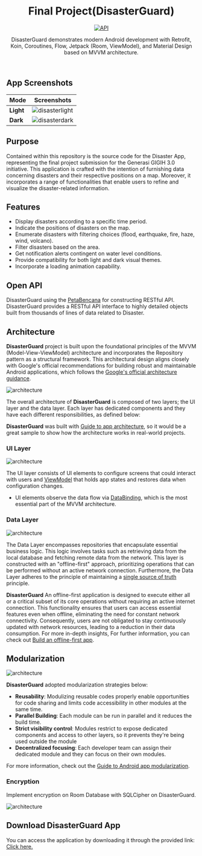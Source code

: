 <h1 align="center">Final Project(DisasterGuard)</h1>

<p align="center">
  <a href="https://android-arsenal.com/api?level=24"><img alt="API" src="https://img.shields.io/badge/API-24%2B-brightgreen.svg?style=flat"/></a>
</p>

<p align="center">  
DisasterGuard demonstrates modern Android development with Retrofit, Koin, Coroutines, Flow, Jetpack (Room, ViewModel), and Material Design based on MVVM architecture.
</p>
</br>

## App Screenshots

| Mode  | Screenshots                                                                                | 
|-------|----------------------------------------------------------------------------------------|
| <b>Light</b> | <img src="readphoto/disasterlight.png" alt="disasterlight">|
| <b>Dark</b>  | <img src="readphoto/disasterdark.png" alt="disasterdark">  |

## Purpose

Contained within this repository is the source code for the Disaster App, representing the final project submission for the Generasi GIGIH 3.0 initiative. This application is crafted with the intention of furnishing data concerning disasters and their respective positions on a map. Moreover, it incorporates a range of functionalities that enable users to refine and visualize the disaster-related information.

## Features

* Display disasters according to a specific time period.
* Indicate the positions of disasters on the map.
* Enumerate disasters with filtering choices (flood, earthquake, fire, haze, wind, volcano).
* Filter disasters based on the area.
* Get notification alerts contingent on water level conditions.
* Provide compatibility for both light and dark visual themes.
* Incorporate a loading animation capability.

## Open API

DisasterGuard using the [PetaBencana]([https://docs.petabencana.id/](https://docs.petabencana.id/)) for constructing RESTful API.<br>
DisasterGuard provides a RESTful API interface to highly detailed objects built from thousands of lines of data related to Disaster.

## Architecture
**DisasterGuard** project is built upon the foundational principles of the MVVM (Model-View-ViewModel) architecture and incorporates the Repository pattern as a structural framework. This architectural design aligns closely with Google's official recommendations for building robust and maintainable Android applications, which follows the [Google's official architecture guidance](https://developer.android.com/topic/architecture).

![architecture](readphoto/figure0.png)

The overall architecture of **DisasterGuard** is composed of two layers; the UI layer and the data layer. Each layer has dedicated components and they have each different responsibilities, as defined below:

**DisasterGuard** was built with [Guide to app architecture](https://developer.android.com/topic/architecture), so it would be a great sample to show how the architecture works in real-world projects.


### UI Layer

![architecture](readphoto/figure2.png)

The UI layer consists of UI elements to configure screens that could interact with users and [ViewModel](https://developer.android.com/topic/libraries/architecture/viewmodel) that holds app states and restores data when configuration changes.
- UI elements observe the data flow via [DataBinding](https://developer.android.com/topic/libraries/data-binding), which is the most essential part of the MVVM architecture.

### Data Layer

![architecture](readphoto/figure3.png)

The Data Layer encompasses repositories that encapsulate essential business logic. This logic involves tasks such as retrieving data from the local database and fetching remote data from the network. This layer is constructed with an "offline-first" approach, prioritizing operations that can be performed without an active network connection. Furthermore, the Data Layer adheres to the principle of maintaining a [single source of truth](https://en.wikipedia.org/wiki/Single_source_of_truth) principle.<br>

**DisasterGuard** An offline-first application is designed to execute either all or a critical subset of its core operations without requiring an active internet connection. This functionality ensures that users can access essential features even when offline, eliminating the need for constant network connectivity. Consequently, users are not obligated to stay continuously updated with network resources, leading to a reduction in their data consumption. For more in-depth insights, For further information, you can check out [Build an offline-first app](https://developer.android.com/topic/architecture/data-layer/offline-first).

## Modularization

![architecture](readphoto/modular.png)

**DisasterGuard** adopted modularization strategies below:

- **Reusability**: Modulizing reusable codes properly enable opportunities for code sharing and limits code accessibility in other modules at the same time.
- **Parallel Building**: Each module can be run in parallel and it reduces the build time.
- **Strict visibility control**: Modules restrict to expose dedicated components and access to other layers, so it prevents they're being used outside the module
- **Decentralized focusing**: Each developer team can assign their dedicated module and they can focus on their own modules.

For more information, check out the [Guide to Android app modularization](https://developer.android.com/topic/modularization).

### Encryption

Implement encryption on Room Database with SQLCipher on DisasterGuard.

![architecture](readphoto/encription.png)


## Download DisasterGuard App

You can access the application by downloading it through the provided link:
<a href="https://drive.google.com/file/d/1QAo4xRmdhcSeBdtH9oXp5Y2KScHMveYb/view?usp=sharing">Click here.</a>

